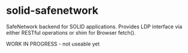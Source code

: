 # solid-safenetwork

SafeNetwork backend for SOLID applications. Provides LDP interface via either RESTful operations or shim for Browser fetch().

WORK IN PROGRESS - not useable yet

